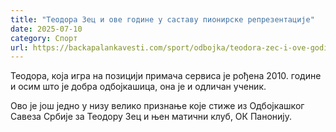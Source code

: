 ```yaml
---
title: "Теодора Зец и ове године у саставу пионирске репрезентације"
date: 2025-07-10
category: Спорт
url: https://backapalankavesti.com/sport/odbojka/teodora-zec-i-ove-godine-u-sastavu-pionirske-reprezentacije/
---
```


Теодора, која игра на позицији примача сервиса је рођена 2010. године и осим што је добра одбојкашица, она је и одличан ученик.

Ово је још једно у низу велико признање које стиже из Одбојкашког Савеза Србије за Теодору Зец и њен матични клуб, ОК Панонију.
